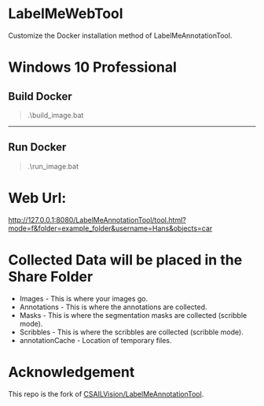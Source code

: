 # LabelMeWebTool
Customize the Docker installation method of LabelMeAnnotationTool.

# Windows 10 Professional
## Build Docker
> .\build_image.bat
---
## Run Docker
> .\run_image.bat

# Web Url:
http://127.0.0.1:8080/LabelMeAnnotationTool/tool.html?mode=f&folder=example_folder&username=Hans&objects=car

# Collected Data will be placed in the Share Folder
* Images - This is where your images go.
* Annotations - This is where the annotations are collected.
* Masks - This is where the segmentation masks are collected (scribble mode).
* Scribbles - This is where the scribbles are collected (scribble mode).
* annotationCache - Location of temporary files.

# Acknowledgement
This repo is the fork of [CSAILVision/LabelMeAnnotationTool](https://github.com/CSAILVision/LabelMeAnnotationTool).